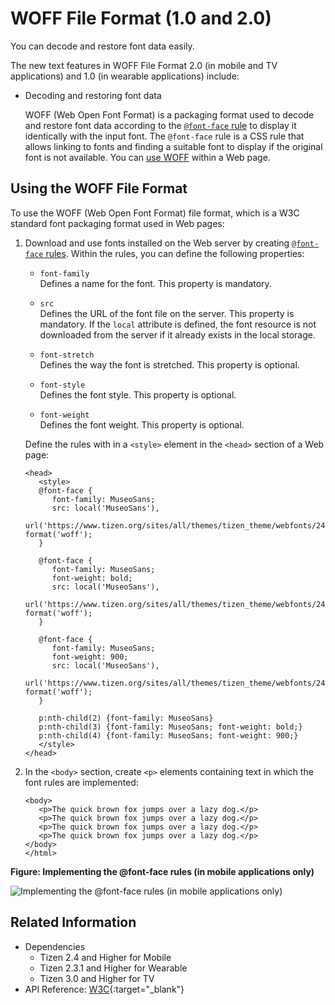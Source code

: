 # WOFF File Format (1.0 and 2.0)

You can decode and restore font data easily.

The new text features in WOFF File Format 2.0 (in mobile and TV applications) and 1.0 (in wearable applications) include:

- Decoding and restoring font data

  WOFF (Web Open Font Format) is a packaging format used to decode and restore font data according to the [`@font-face` rule](http://www.w3.org/TR/2013/CR-css-fonts-3-20131003/#font-face-rule) to display it identically with the input font. The `@font-face` rule is a CSS rule that allows linking to fonts and finding a suitable font to display if the original font is not available. You can [use WOFF](#using-the-woff-file-format) within a Web page. 

## Using the WOFF File Format

To use the WOFF (Web Open Font Format) file format, which is a W3C standard font packaging format used in Web pages:

1. Download and use fonts installed on the Web server by creating [`@font-face` rules](http://www.w3.org/TR/2013/CR-css-fonts-3-20131003/#font-face-rule). Within the rules, you can define the following properties:

   - `font-family`  
   Defines a name for the font. This property is mandatory.
   
   - `src`  
   Defines the URL of the font file on the server. This property is mandatory. If the `local` attribute is defined, the font resource is not downloaded from the server if it already exists in the local storage.

   - `font-stretch`  
   Defines the way the font is stretched. This property is optional.
   
   - `font-style`  
   Defines the font style. This property is optional.
   
   - `font-weight`  
   Defines the font weight. This property is optional.
   
   Define the rules with in a `<style>` element in the `<head>` section of a Web page:

   ```
   <head>
      <style>
      @font-face {
         font-family: MuseoSans;
         src: local('MuseoSans'),
              url('https://www.tizen.org/sites/all/themes/tizen_theme/webfonts/244CBE_1_0.woff') format('woff');
      }

      @font-face {
         font-family: MuseoSans;
         font-weight: bold;
         src: local('MuseoSans'),
              url('https://www.tizen.org/sites/all/themes/tizen_theme/webfonts/244CBE_0_0.woff') format('woff');
      }

      @font-face {
         font-family: MuseoSans;
         font-weight: 900;
         src: local('MuseoSans'),
              url('https://www.tizen.org/sites/all/themes/tizen_theme/webfonts/244CBE_2_0.woff') format('woff');
      }

      p:nth-child(2) {font-family: MuseoSans}
      p:nth-child(3) {font-family: MuseoSans; font-weight: bold;}
      p:nth-child(4) {font-family: MuseoSans; font-weight: 900;}
      </style>
   </head>
   ```

2. In the `<body>` section, create `<p>` elements containing text in which the font rules are implemented:

   ```
   <body>
      <p>The quick brown fox jumps over a lazy dog.</p>
      <p>The quick brown fox jumps over a lazy dog.</p>
      <p>The quick brown fox jumps over a lazy dog.</p>
      <p>The quick brown fox jumps over a lazy dog.</p>
   </body>
   </html>
   ```

**Figure: Implementing the @font-face rules (in mobile applications only)**

![Implementing the @font-face rules (in mobile applications only)](./media/font_face.png)

## Related Information
* Dependencies
  - Tizen 2.4 and Higher for Mobile
  - Tizen 2.3.1 and Higher for Wearable
  - Tizen 3.0 and Higher for TV
* API Reference: [W3C](https://www.w3.org/TR/WOFF/){:target="_blank"}
